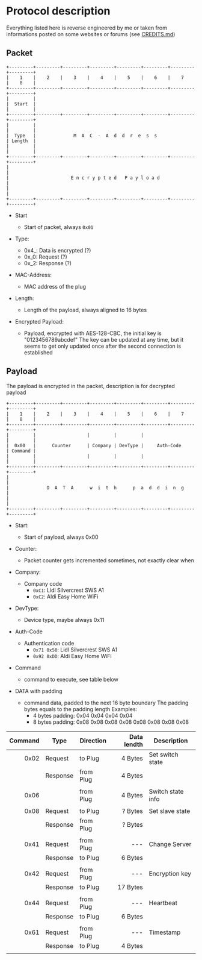 # Protocol description

Everything listed here is reverse engineered by me or taken from informations
posted on some websites or forums (see [CREDITS.md](CREDITS.md))


## Packet

```
+---------+---------+---------+---------+---------+---------+---------+---------+
|    1    |    2    |    3    |    4    |    5    |    6    |    7    |    8    |
+---------+---------+---------+---------+---------+---------+---------+---------+
|         |
|  Start  |
|         |
+---------+---------+---------+---------+---------+---------+---------+---------+
|         |                                                           |         |
|  Type   |              M  A  C  -  A  d  d  r  e  s  s              | Length  |
|         |                                                           |         |
+---------+---------+---------+---------+---------+---------+---------+---------+
|                                                                               |
|                       E n c r y p t e d   P a y l o a d                       |
|                                                                               |
+---------+---------+---------+---------+---------+---------+---------+---------+
```

* Start
  - Start of packet, always `0x01`

* Type:
  - 0x4_: Data is encrypted (?)
  - 0x_0: Request (?)
  - 0x_2: Response (?)

* MAC-Address:
  - MAC address of the plug

* Length:
  - Length of the payload, always aligned to 16 bytes

* Encrypted Payload:
  - Payload, encrypted with AES-128-CBC, the initial key is "0123456789abcdef"
    The key can be updated at any time, but it seems to get only updated once
    after the second connection is established



## Payload

The payload is encrypted in the packet, description is for decrypted payload

```
+---------+---------+---------+---------+---------+---------+---------+---------+
|    1    |    2    |    3    |    4    |    5    |    6    |    7    |    8    |
+---------+---------+---------+---------+---------+---------+---------+---------+
|         |                   |         |         |                   |         |
|  0x00   |      Counter      | Company | DevType |     Auth-Code     | Command |
|         |                   |         |         |                   |         |
+---------+---------+---------+---------+---------+---------+---------+---------+
|                                                                               |
|              D  A  T  A      w  i  t  h      p  a  d  d  i  n  g              |
|                                                                               |
+---------+---------+---------+---------+---------+---------+---------+---------+
```


* Start:
  - Start of payload, always 0x00

* Counter:
  - Packet counter gets incremented sometimes, not exactly clear when

* Company:
  - Company code
    - `0xC1`: Lidl Silvercrest SWS A1
    - `0xC2`: Aldi Easy Home WiFi

* DevType:
  - Device type, maybe always 0x11

* Auth-Code
  - Authentication code
    - `0x71 0x50`: Lidl Silvercrest SWS A1
    - `0x92 0xDD`: Aldi Easy Home WiFi

* Command
  - command to execute, see table below

* DATA with padding
  - command data, padded to the next 16 byte boundary
    The padding bytes equals to the padding length
    Examples:
    - 4 bytes padding: 0x04 0x04 0x04 0x04
    - 8 bytes padding: 0x08 0x08 0x08 0x08 0x08 0x08 0x08 0x08


| Command | Type     | Direction | Data lendth | Description       |
| -------:| -------- | --------- | -----------:| ----------------  |
|    0x02 | Request  | to Plug   |     4 Bytes | Set switch state  |
|         | Response | from Plug |     4 Bytes |                   |
|         |          |           |             |                   |
|    0x06 |          | from Plug |     4 Bytes | Switch state info |
|         |          |           |             |                   |
|    0x08 | Request  | to Plug   |     ? Bytes | Set slave state   |
|         | Response | from Plug |     ? Bytes |                   |
|         |          |           |             |                   |
|    0x41 | Request  | from Plug |         --- | Change Server     |
|         | Response | to Plug   |     6 Bytes |                   |
|         |          |           |             |                   |
|    0x42 | Request  | from Plug |         --- | Encryption key    |
|         | Response | to Plug   |    17 Bytes |                   |
|         |          |           |             |                   |
|    0x44 | Request  | from Plug |         --- | Heartbeat         |
|         | Response | to Plug   |     6 Bytes |                   |
|         |          |           |             |                   |
|    0x61 | Request  | from Plug |         --- | Timestamp         |
|         | Response | to Plug   |     4 Bytes |                   |
|         |          |           |             |                   |


